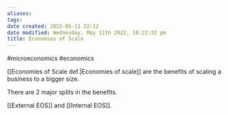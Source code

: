 ```yaml
---
aliases: 
tags: 
date created: 2022-05-11 22:12
date modified: Wednesday, May 11th 2022, 10:22:32 pm
title: Economies of Scale
---
```


#microeconomics #economics

[[Economies of Scale def.|Economies of scale]] are the benefits of scaling a business to a bigger size.

There are 2 major splits in the benefits.

[[External EOS]] and [[Internal EOS]].
